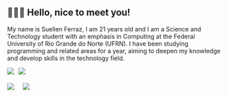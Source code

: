 ## 👩🏻‍💻 Hello, nice to meet you!
My name is Suellen Ferraz, I am 21 years old and I am a Science and Technology student with an emphasis in Computing at the Federal University of Rio Grande do Norte (UFRN). I have been studying programming and related areas for a year, aiming to deepen my knowledge and develop skills in the technology field.

<div style="display: flex; align-items: center; gap: 10px;">
  <a href="https://www.linkedin.com/in/suellen-ferraz-268227219/">
    <img src="https://img.shields.io/badge/LinkedIn-6A0DAD?style=for-the-badge&logo=linkedin&logoColor=white" />
  </a>
  <a href="mailto:suellen.ferraz.113@ufrn.edu.br">
    <img src="https://img.shields.io/badge/Gmail-6A0DAD?style=for-the-badge&logo=gmail&logoColor=white" />
  </a>
</div>

<div style="display: flex; align-items: center; gap: 20px; margin-top: 20px;">
  <img src="https://github-readme-stats.vercel.app/api?username=suellenferraz&show_icons=true&hide=contribs,prs&cache_seconds=86400&theme=buefy" />
  <img src="https://github-readme-stats-git-masterrstaa-rickstaa.vercel.app/api/top-langs/?username=suellenferraz&layout=compact&theme=buefy" />
</div>
